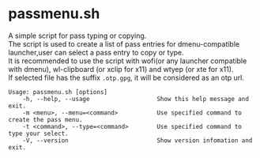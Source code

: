 # passmenu.sh

A simple script for pass typing or copying.  
The script is used to create a list of pass entries for dmenu-compatible launcher,user can select a pass entry to copy or type.  
It is recommended to use the script with wofi(or any launcher compatible with dmenu), wl-clipboard (or xclip for x11) and wtyep (or xte for x11).  
If selected file has the suffix `.otp.gpg`, it will be considered as an otp url.  

```
Usage: passmenu.sh [options]
	-h, --help, --usage                   Show this help message and exit.
	-m <menu>, --menu=<command>           Use specified command to create the pass menu.
	-t <command>, --type=<command>        Use specified command to type your select.
	-V, --version                         Show version infomation and exit.
```
